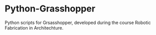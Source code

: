 # Python-Grasshopper
Python scripts for Grsasshopper, developed during the course Robotic Fabrication in Architechture.

